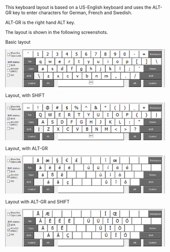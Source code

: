This keyboard layout is based on a US-English keyboard and uses the ALT-GR key 
to enter characters for German, French and Swedish.

ALT-GR is the right hand ALT key.

The layout is shown in the following screenshots.

Basic layout

![Screenshot of keyboard layout without shift key](PhilsK2_no_shift.png)

Layout, with SHIFT

![Screenshot of keyboard layout with shift key](PhilsK2_shift.png)

Layout, with ALT-GR

![Screenshot of keyboard layout with alt-gr key](PhilsK2_alt_gr.png)

Layout with ALT-GR and SHIFT

![Screenshot of keyboard layout with alt-gr and shift keys](PhilsK2_shift_alt_gr.png)

